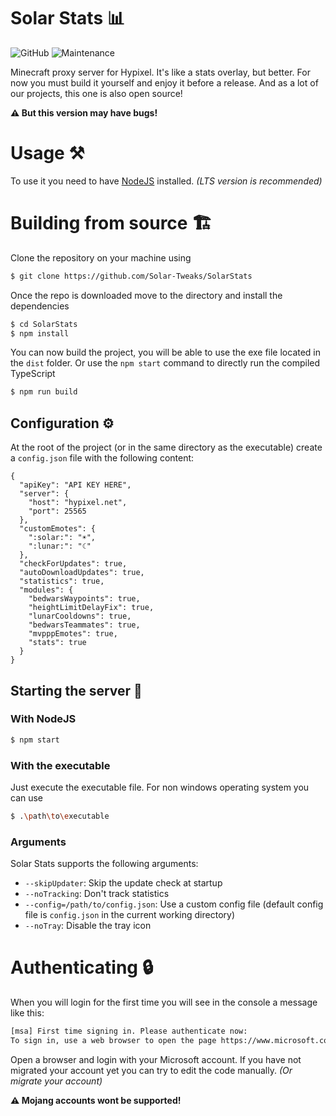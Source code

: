 # Solar Stats 📊

![GitHub](https://img.shields.io/github/license/TBHGodPro/SolarStats-Temp?style=for-the-badge)
![Maintenance](https://img.shields.io/maintenance/yes/2023?style=for-the-badge)

Minecraft proxy server for Hypixel. It's like a stats overlay, but better. For now you must build it yourself and enjoy it before a release. And as a lot of our projects, this one is also open source!

**⚠️ But this version may have bugs!**

# Usage ⚒️

To use it you need to have [NodeJS](https://nodejs.org/en/) installed. _(LTS version is recommended)_

# Building from source 🏗️

Clone the repository on your machine using

```bash
$ git clone https://github.com/Solar-Tweaks/SolarStats
```

Once the repo is downloaded move to the directory and install the dependencies

```bash
$ cd SolarStats
$ npm install
```

You can now build the project, you will be able to use the exe file located in the `dist` folder. Or use the `npm start` command to directly run the compiled TypeScript

```bash
$ npm run build
```

## Configuration ⚙️

At the root of the project (or in the same directory as the executable) create a `config.json` file with the following content:

<!-- prettier-ignore-start -->
```json5
{
  "apiKey": "API KEY HERE",
  "server": {
    "host": "hypixel.net",
    "port": 25565
  },
  "customEmotes": {
    ":solar:": "☀",
    ":lunar:": "☾"
  },
  "checkForUpdates": true,
  "autoDownloadUpdates": true,
  "statistics": true,
  "modules": {
    "bedwarsWaypoints": true,
    "heightLimitDelayFix": true,
    "lunarCooldowns": true,
    "bedwarsTeammates": true,
    "mvpppEmotes": true,
    "stats": true
  }
}
```
<!-- prettier-ignore-end -->

## Starting the server 🚀

### With NodeJS

```bash
$ npm start
```

### With the executable

Just execute the executable file. For non windows operating system you can use

```bash
$ .\path\to\executable
```

### Arguments

Solar Stats supports the following arguments:

- `--skipUpdater`: Skip the update check at startup
- `--noTracking`: Don't track statistics
- `--config=/path/to/config.json`: Use a custom config file (default config file is `config.json` in the current working directory)
- `--noTray`: Disable the tray icon

# Authenticating 🔒

When you will login for the first time you will see in the console a message like this:

```bash
[msa] First time signing in. Please authenticate now:
To sign in, use a web browser to open the page https://www.microsoft.com/link and enter the code XXXXXXXX to authenticate.
```

Open a browser and login with your Microsoft account.
If you have not migrated your account yet you can try to edit the code manually. _(Or migrate your account)_

**⚠️ Mojang accounts wont be supported!**
